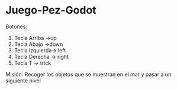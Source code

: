 # Juego-Pez-Godot
Botones:
1. Tecla Arriba ->up
2. Tecla Abajo ->down
3. Tecla Izquierda-> left
4. Tecla Derecha -> right
5. Tecla T -> trick

Misión:
Recoger los objetos que se muestran en el mar y pasar a un siguiente nivel
